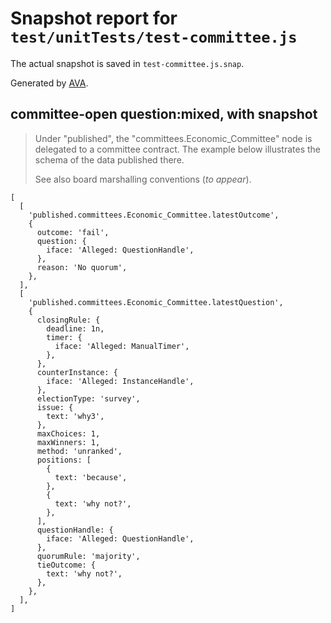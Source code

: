 # Snapshot report for `test/unitTests/test-committee.js`

The actual snapshot is saved in `test-committee.js.snap`.

Generated by [AVA](https://avajs.dev).

## committee-open question:mixed, with snapshot

> Under "published", the "committees.Economic_Committee" node is delegated to a committee contract.
> The example below illustrates the schema of the data published there.
> 
> See also board marshalling conventions (_to appear_).

    [
      [
        'published.committees.Economic_Committee.latestOutcome',
        {
          outcome: 'fail',
          question: {
            iface: 'Alleged: QuestionHandle',
          },
          reason: 'No quorum',
        },
      ],
      [
        'published.committees.Economic_Committee.latestQuestion',
        {
          closingRule: {
            deadline: 1n,
            timer: {
              iface: 'Alleged: ManualTimer',
            },
          },
          counterInstance: {
            iface: 'Alleged: InstanceHandle',
          },
          electionType: 'survey',
          issue: {
            text: 'why3',
          },
          maxChoices: 1,
          maxWinners: 1,
          method: 'unranked',
          positions: [
            {
              text: 'because',
            },
            {
              text: 'why not?',
            },
          ],
          questionHandle: {
            iface: 'Alleged: QuestionHandle',
          },
          quorumRule: 'majority',
          tieOutcome: {
            text: 'why not?',
          },
        },
      ],
    ]
